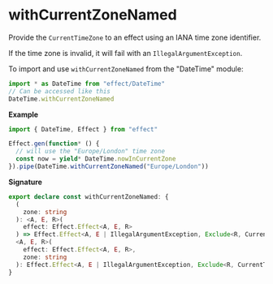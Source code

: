 # withCurrentZoneNamed

Provide the `CurrentTimeZone` to an effect using an IANA time zone
identifier.

If the time zone is invalid, it will fail with an `IllegalArgumentException`.

To import and use `withCurrentZoneNamed` from the "DateTime" module:

```ts
import * as DateTime from "effect/DateTime"
// Can be accessed like this
DateTime.withCurrentZoneNamed
```

**Example**

```ts
import { DateTime, Effect } from "effect"

Effect.gen(function* () {
  // will use the "Europe/London" time zone
  const now = yield* DateTime.nowInCurrentZone
}).pipe(DateTime.withCurrentZoneNamed("Europe/London"))
```

**Signature**

```ts
export declare const withCurrentZoneNamed: {
  (
    zone: string
  ): <A, E, R>(
    effect: Effect.Effect<A, E, R>
  ) => Effect.Effect<A, E | IllegalArgumentException, Exclude<R, CurrentTimeZone>>
  <A, E, R>(
    effect: Effect.Effect<A, E, R>,
    zone: string
  ): Effect.Effect<A, E | IllegalArgumentException, Exclude<R, CurrentTimeZone>>
}
```
